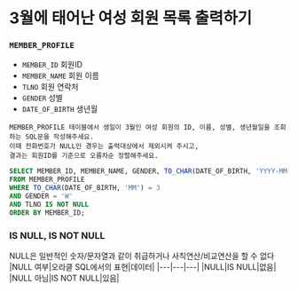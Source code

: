 # 3월에 태어난 여성 회원 목록 출력하기

### `MEMBER_PROFILE`
- `MEMBER_ID` 회원ID
- `MEMBER_NAME` 회원 이름
- `TLNO` 회원 연락처
- `GENDER` 성별
- `DATE_OF_BIRTH` 생년월

```
MEMBER_PROFILE 테이블에서 생일이 3월인 여성 회원의 ID, 이름, 성별, 생년월일을 조회하는 SQL문을 작성해주세요.
이때 전화번호가 NULL인 경우는 출력대상에서 제외시켜 주시고,
결과는 회원ID를 기준으로 오름차순 정렬해주세요.
```

```SQL
SELECT MEMBER_ID, MEMBER_NAME, GENDER, TO_CHAR(DATE_OF_BIRTH, 'YYYY-MM-DD') DATE_OF_BIRTH
FROM MEMBER_PROFILE
WHERE TO_CHAR(DATE_OF_BIRTH, 'MM') = 3
AND GENDER = 'W'
AND TLNO IS NOT NULL
ORDER BY MEMBER_ID;
```

### IS NULL, IS NOT NULL
NULL은 일반적인 숫자/문자열과 같이 취급하거나 사칙연산/비교연산을 할 수 없다
|NULL 여부|오라클 SQL에서의 표현|데이터|
|---|---|---|
|NULL|IS NULL|없음|
|NULL 아님|IS NOT NULL|있음|
